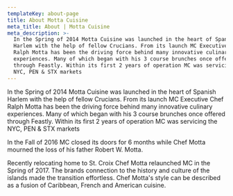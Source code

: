 ```yaml
---
templateKey: about-page
title: About Motta Cuisine
meta_title: About | Motta Cuisine
meta_description: >-
  In the Spring of 2014 Motta Cuisine was launched in the heart of Spanish
  Harlem with the help of fellow Crucians. From its launch MC Executive Chef
  Ralph Motta has been the driving force behind many innovative culinary
  experiences. Many of which began with his 3 course brunches once offered
  through Feastly. Within its first 2 years of operation MC was servicing the
  NYC, PEN & STX markets
---
```

In the Spring of 2014 Motta Cuisine was launched in the heart of Spanish Harlem with the help of fellow Crucians. From its launch MC Executive Chef Ralph Motta has been the driving force behind many innovative culinary experiences. Many of which began with his 3 course brunches once offered through Feastly. Within its first 2 years of operation MC was servicing the NYC, PEN & STX markets



In the Fall of 2016 MC closed its doors for 6 months while Chef Motta mourned the loss of his father Robert W. Motta.



Recently relocating home to St. Croix Chef Motta relaunched MC in the Spring of 2017. The brands connection to the history and culture of the islands made the transition effortless. Chef Motta's style can be described as a fusion of Caribbean, French and American cuisine.
